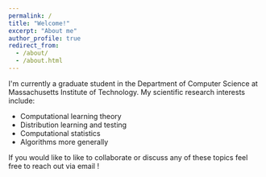 ```yaml
---
permalink: /
title: "Welcome!"
excerpt: "About me"
author_profile: true
redirect_from: 
  - /about/
  - /about.html
---
```



I'm currently a graduate student in the Department of Computer Science at Massachusetts Institute of Technology. My scientific research interests include:
* Computational learning theory
* Distribution learning and testing
* Computational statistics
* Algorithms more generally


If you would like to like to collaborate or discuss any of these topics feel free to reach out via email ! 
